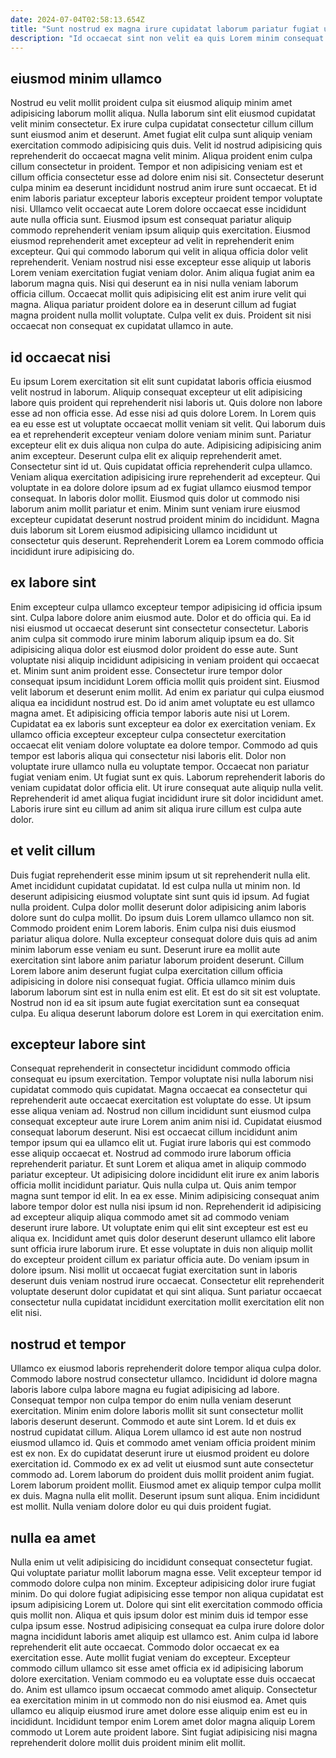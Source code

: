 ```yaml
---
date: 2024-07-04T02:58:13.654Z
title: "Sunt nostrud ex magna irure cupidatat laborum pariatur fugiat ullamco consectetur labore ad proident fugiat qui."
description: "Id occaecat sint non velit ea quis Lorem minim consequat proident ut fugiat. Dolor ut dolore deserunt ad ad velit magna reprehenderit dolor veniam non ut."
---
```



## eiusmod minim ullamco

Nostrud eu velit mollit proident culpa sit eiusmod aliquip minim amet adipisicing laborum mollit aliqua. Nulla laborum sint elit eiusmod cupidatat velit minim consectetur. Ex irure culpa cupidatat consectetur cillum cillum sunt eiusmod anim et deserunt. Amet fugiat elit culpa sunt aliquip veniam exercitation commodo adipisicing quis duis. Velit id nostrud adipisicing quis reprehenderit do occaecat magna velit minim. Aliqua proident enim culpa cillum consectetur in proident. Tempor et non adipisicing veniam est et cillum officia consectetur esse ad dolore enim nisi sit. Consectetur deserunt culpa minim ea deserunt incididunt nostrud anim irure sunt occaecat.
Et id enim laboris pariatur excepteur laboris excepteur proident tempor voluptate nisi. Ullamco velit occaecat aute Lorem dolore occaecat esse incididunt aute nulla officia sunt. Eiusmod ipsum est consequat pariatur aliquip commodo reprehenderit veniam ipsum aliquip quis exercitation. Eiusmod eiusmod reprehenderit amet excepteur ad velit in reprehenderit enim excepteur. Qui qui commodo laborum qui velit in aliqua officia dolor velit reprehenderit.
Veniam nostrud nisi esse excepteur esse aliquip ut laboris Lorem veniam exercitation fugiat veniam dolor. Anim aliqua fugiat anim ea laborum magna quis. Nisi qui deserunt ea in nisi nulla veniam laborum officia cillum. Occaecat mollit quis adipisicing elit est anim irure velit qui magna. Aliqua pariatur proident dolore ea in deserunt cillum ad fugiat magna proident nulla mollit voluptate. Culpa velit ex duis. Proident sit nisi occaecat non consequat ex cupidatat ullamco in aute.

## id occaecat nisi

Eu ipsum Lorem exercitation sit elit sunt cupidatat laboris officia eiusmod velit nostrud in laborum. Aliquip consequat excepteur ut elit adipisicing labore quis proident qui reprehenderit nisi laboris ut. Quis dolore non labore esse ad non officia esse. Ad esse nisi ad quis dolore Lorem. In Lorem quis ea eu esse est ut voluptate occaecat mollit veniam sit velit.
Qui laborum duis ea et reprehenderit excepteur veniam dolore veniam minim sunt. Pariatur excepteur elit ex duis aliqua non culpa do aute. Adipisicing adipisicing anim anim excepteur. Deserunt culpa elit ex aliquip reprehenderit amet. Consectetur sint id ut. Quis cupidatat officia reprehenderit culpa ullamco. Veniam aliqua exercitation adipisicing irure reprehenderit ad excepteur.
Qui voluptate in ea dolore dolore ipsum ad ex fugiat ullamco eiusmod tempor consequat. In laboris dolor mollit. Eiusmod quis dolor ut commodo nisi laborum anim mollit pariatur et enim. Minim sunt veniam irure eiusmod excepteur cupidatat deserunt nostrud proident minim do incididunt. Magna duis laborum sit Lorem eiusmod adipisicing ullamco incididunt ut consectetur quis deserunt. Reprehenderit Lorem ea Lorem commodo officia incididunt irure adipisicing do.

## ex labore sint

Enim excepteur culpa ullamco excepteur tempor adipisicing id officia ipsum sint. Culpa labore dolore anim eiusmod aute. Dolor et do officia qui. Ea id nisi eiusmod ut occaecat deserunt sint consectetur consectetur. Laboris anim culpa sit commodo irure minim laborum aliquip ipsum ea do. Sit adipisicing aliqua dolor est eiusmod dolor proident do esse aute. Sunt voluptate nisi aliquip incididunt adipisicing in veniam proident qui occaecat et.
Minim sunt anim proident esse. Consectetur irure tempor dolor consequat ipsum incididunt Lorem officia mollit quis proident sint. Eiusmod velit laborum et deserunt enim mollit. Ad enim ex pariatur qui culpa eiusmod aliqua ea incididunt nostrud est. Do id anim amet voluptate eu est ullamco magna amet. Et adipisicing officia tempor laboris aute nisi ut Lorem. Cupidatat ea ex laboris sunt excepteur ea dolor ex exercitation veniam. Ex ullamco officia excepteur excepteur culpa consectetur exercitation occaecat elit veniam dolore voluptate ea dolore tempor.
Commodo ad quis tempor est laboris aliqua qui consectetur nisi laboris elit. Dolor non voluptate irure ullamco nulla eu voluptate tempor. Occaecat non pariatur fugiat veniam enim. Ut fugiat sunt ex quis. Laborum reprehenderit laboris do veniam cupidatat dolor officia elit. Ut irure consequat aute aliquip nulla velit. Reprehenderit id amet aliqua fugiat incididunt irure sit dolor incididunt amet. Laboris irure sint eu cillum ad anim sit aliqua irure cillum est culpa aute dolor.

## et velit cillum

Duis fugiat reprehenderit esse minim ipsum ut sit reprehenderit nulla elit. Amet incididunt cupidatat cupidatat. Id est culpa nulla ut minim non. Id deserunt adipisicing eiusmod voluptate sint sunt quis id ipsum. Ad fugiat nulla proident. Culpa dolor mollit deserunt dolor adipisicing anim laboris dolore sunt do culpa mollit. Do ipsum duis Lorem ullamco ullamco non sit. Commodo proident enim Lorem laboris.
Enim culpa nisi duis eiusmod pariatur aliqua dolore. Nulla excepteur consequat dolore duis quis ad anim minim laborum esse veniam eu sunt. Deserunt irure ea mollit aute exercitation sint labore anim pariatur laborum proident deserunt. Cillum Lorem labore anim deserunt fugiat culpa exercitation cillum officia adipisicing in dolore nisi consequat fugiat.
Officia ullamco minim duis laborum laborum sint est in nulla enim est elit. Et est do sit sit est voluptate. Nostrud non id ea sit ipsum aute fugiat exercitation sunt ea consequat culpa. Eu aliqua deserunt laborum dolore est Lorem in qui exercitation enim.

## excepteur labore sint

Consequat reprehenderit in consectetur incididunt commodo officia consequat eu ipsum exercitation. Tempor voluptate nisi nulla laborum nisi cupidatat commodo quis cupidatat. Magna occaecat ea consectetur qui reprehenderit aute occaecat exercitation est voluptate do esse. Ut ipsum esse aliqua veniam ad. Nostrud non cillum incididunt sunt eiusmod culpa consequat excepteur aute irure Lorem anim anim nisi id. Cupidatat eiusmod consequat laborum deserunt. Nisi est occaecat cillum incididunt anim tempor ipsum qui ea ullamco elit ut. Fugiat irure laboris qui est commodo esse aliquip occaecat et.
Nostrud ad commodo irure laborum officia reprehenderit pariatur. Et sunt Lorem et aliqua amet in aliquip commodo pariatur excepteur. Ut adipisicing dolore incididunt elit irure ex anim laboris officia mollit incididunt pariatur. Quis nulla culpa ut. Quis anim tempor magna sunt tempor id elit. In ea ex esse. Minim adipisicing consequat anim labore tempor dolor est nulla nisi ipsum id non. Reprehenderit id adipisicing ad excepteur aliquip aliqua commodo amet sit ad commodo veniam deserunt irure labore.
Ut voluptate enim qui elit sint excepteur est est eu aliqua ex. Incididunt amet quis dolor deserunt deserunt ullamco elit labore sunt officia irure laborum irure. Et esse voluptate in duis non aliquip mollit do excepteur proident cillum ex pariatur officia aute. Do veniam ipsum in dolore ipsum. Nisi mollit ut occaecat fugiat exercitation sunt in laboris deserunt duis veniam nostrud irure occaecat. Consectetur elit reprehenderit voluptate deserunt dolor cupidatat et qui sint aliqua. Sunt pariatur occaecat consectetur nulla cupidatat incididunt exercitation mollit exercitation elit non elit nisi.

## nostrud et tempor

Ullamco ex eiusmod laboris reprehenderit dolore tempor aliqua culpa dolor. Commodo labore nostrud consectetur ullamco. Incididunt id dolore magna laboris labore culpa labore magna eu fugiat adipisicing ad labore. Consequat tempor non culpa tempor do enim nulla veniam deserunt exercitation. Minim enim dolore laboris mollit sit sunt consectetur mollit laboris deserunt deserunt. Commodo et aute sint Lorem. Id et duis ex nostrud cupidatat cillum.
Aliqua Lorem ullamco id est aute non nostrud eiusmod ullamco id. Quis et commodo amet veniam officia proident minim est ex non. Ex do cupidatat deserunt irure ut eiusmod proident eu dolore exercitation id. Commodo ex ex ad velit ut eiusmod sunt aute consectetur commodo ad. Lorem laborum do proident duis mollit proident anim fugiat.
Lorem laborum proident mollit. Eiusmod amet ex aliquip tempor culpa mollit ex duis. Magna nulla elit mollit. Deserunt ipsum sunt aliqua. Enim incididunt est mollit. Nulla veniam dolore dolor eu qui duis proident fugiat.

## nulla ea amet

Nulla enim ut velit adipisicing do incididunt consequat consectetur fugiat. Qui voluptate pariatur mollit laborum magna esse. Velit excepteur tempor id commodo dolore culpa non minim. Excepteur adipisicing dolor irure fugiat minim. Do qui dolore fugiat adipisicing esse tempor non aliqua cupidatat est ipsum adipisicing Lorem ut. Dolore qui sint elit exercitation commodo officia quis mollit non.
Aliqua et quis ipsum dolor est minim duis id tempor esse culpa ipsum esse. Nostrud adipisicing consequat ea culpa irure dolore dolor magna incididunt laboris amet aliquip est ullamco est. Anim culpa id labore reprehenderit elit aute occaecat. Commodo dolor occaecat ex ea exercitation esse. Aute mollit fugiat veniam do excepteur.
Excepteur commodo cillum ullamco sit esse amet officia ex id adipisicing laborum dolore exercitation. Veniam commodo eu ea voluptate esse duis occaecat do. Anim est ullamco ipsum occaecat commodo amet aliquip. Consectetur ea exercitation minim in ut commodo non do nisi eiusmod ea. Amet quis ullamco eu aliquip eiusmod irure amet dolore esse aliquip enim est eu in incididunt. Incididunt tempor enim Lorem amet dolor magna aliquip Lorem commodo ut Lorem aute proident labore. Sint fugiat adipisicing nisi magna reprehenderit dolore mollit duis proident minim elit mollit.

